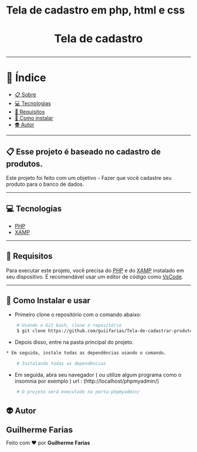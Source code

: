 # Tela de cadastro em php, html e css
<h3 align="center" style="font-size: 30px; font-weight: bold; margin-bottom: 32px">
  Tela de cadastro 
</h3>


---

# :bookmark_tabs: Índice

  - [:clipboard: Sobre](#clipboard-Sobre)
  - [:computer: Tecnologias](#computer-Tecnologias)
  - [:bookmark_tabs: Requisitos](#bookmark_tabs-Requisitos)
  - [:file_folder: Como instalar](#file_folder-Como-instalar-e-usar)
  - [:alien: Autor](#alien-Autor)


---

## :clipboard: Esse projeto é baseado no cadastro de produtos.

Este projeto foi feito com um objetivo - Fazer que você cadastre seu produto para o banco de dados.

---
## :computer: Tecnologias
* [PHP](https://www.php.net/)
* [XAMP](https://www.apachefriends.org/pt_br/index.html)

---

## :bookmark_tabs: Requisitos
Para executar este projeto, você precisa do [PHP](https://www.php.net/) e do [XAMP](https://www.apachefriends.org/pt_br/index.html) instalado em seu dispositivo.
É recomendável usar um editor de código como [VsCode](https://code.visualstudio.com/).

---

## :file_folder: Como Instalar e usar
* Primeiro clone o repositório com o comando abaixo:
```bash
    # Usando o Git bash, clone o repositório
    $ git clone https://github.com/guiifarias/Tela-de-cadastrar-produtos-PHP
```

* Depois disso, entre na pasta principal do projeto.

```bash
* Em seguida, instale todas as dependências usando o comando.

```

```bash
    # Instalando todas as dependências
```

* Em seguida, abra seu navegador ( ou utilize algum programa como o insomnia por exemplo ) url : (http://localhost/phpmyadmin/)

```bash
    # O projeto será executado na porta:phpmyadmin/

```

## :alien: Autor

 <sub><b style="font-size: 22px">Guilherme Farias</b></sub>

Feito com ❤️ por **Guilherme Farias**
